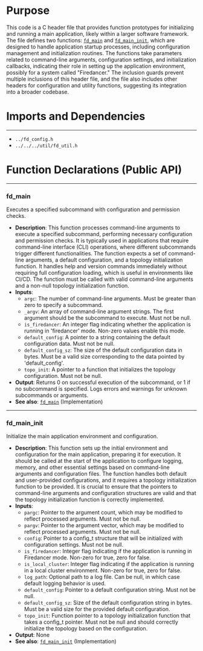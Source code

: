 # Purpose
This code is a C header file that provides function prototypes for initializing and running a main application, likely within a larger software framework. The file defines two functions: [`fd_main`](#fd_main) and [`fd_main_init`](#fd_main_init), which are designed to handle application startup processes, including configuration management and initialization routines. The functions take parameters related to command-line arguments, configuration settings, and initialization callbacks, indicating their role in setting up the application environment, possibly for a system called "Firedancer." The inclusion guards prevent multiple inclusions of this header file, and the file also includes other headers for configuration and utility functions, suggesting its integration into a broader codebase.
# Imports and Dependencies

---
- `../fd_config.h`
- `../../../util/fd_util.h`


# Function Declarations (Public API)

---
### fd\_main<!-- {{#callable_declaration:fd_main}} -->
Executes a specified subcommand with configuration and permission checks.
- **Description**: This function processes command-line arguments to execute a specified subcommand, performing necessary configuration and permission checks. It is typically used in applications that require command-line interface (CLI) operations, where different subcommands trigger different functionalities. The function expects a set of command-line arguments, a default configuration, and a topology initialization function. It handles help and version commands immediately without requiring full configuration loading, which is useful in environments like CI/CD. The function must be called with valid command-line arguments and a non-null topology initialization function.
- **Inputs**:
    - `argc`: The number of command-line arguments. Must be greater than zero to specify a subcommand.
    - `_argv`: An array of command-line argument strings. The first argument should be the subcommand to execute. Must not be null.
    - `is_firedancer`: An integer flag indicating whether the application is running in 'firedancer' mode. Non-zero values enable this mode.
    - `default_config`: A pointer to a string containing the default configuration data. Must not be null.
    - `default_config_sz`: The size of the default configuration data in bytes. Must be a valid size corresponding to the data pointed by 'default_config'.
    - `topo_init`: A pointer to a function that initializes the topology configuration. Must not be null.
- **Output**: Returns 0 on successful execution of the subcommand, or 1 if no subcommand is specified. Logs errors and warnings for unknown subcommands or arguments.
- **See also**: [`fd_main`](fd_boot.c.driver.md#fd_main)  (Implementation)


---
### fd\_main\_init<!-- {{#callable_declaration:fd_main_init}} -->
Initialize the main application environment and configuration.
- **Description**: This function sets up the initial environment and configuration for the main application, preparing it for execution. It should be called at the start of the application to configure logging, memory, and other essential settings based on command-line arguments and configuration files. The function handles both default and user-provided configurations, and it requires a topology initialization function to be provided. It is crucial to ensure that the pointers to command-line arguments and configuration structures are valid and that the topology initialization function is correctly implemented.
- **Inputs**:
    - `pargc`: Pointer to the argument count, which may be modified to reflect processed arguments. Must not be null.
    - `pargv`: Pointer to the argument vector, which may be modified to reflect processed arguments. Must not be null.
    - `config`: Pointer to a config_t structure that will be initialized with configuration settings. Must not be null.
    - `is_firedancer`: Integer flag indicating if the application is running in Firedancer mode. Non-zero for true, zero for false.
    - `is_local_cluster`: Integer flag indicating if the application is running in a local cluster environment. Non-zero for true, zero for false.
    - `log_path`: Optional path to a log file. Can be null, in which case default logging behavior is used.
    - `default_config`: Pointer to a default configuration string. Must not be null.
    - `default_config_sz`: Size of the default configuration string in bytes. Must be a valid size for the provided default configuration.
    - `topo_init`: Function pointer to a topology initialization function that takes a config_t pointer. Must not be null and should correctly initialize the topology based on the configuration.
- **Output**: None
- **See also**: [`fd_main_init`](fd_boot.c.driver.md#fd_main_init)  (Implementation)


